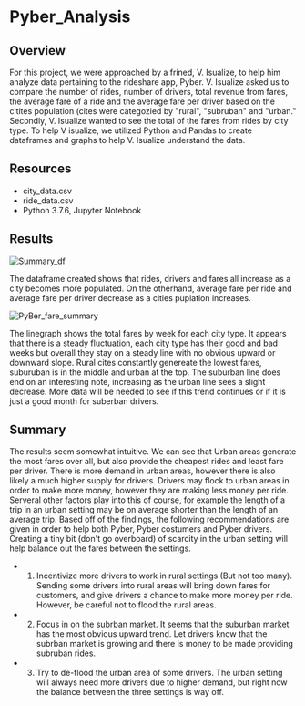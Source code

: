 # Pyber_Analysis

## Overview

For this project, we were approached by a frined, V. Isualize, to help him analyze data pertaining to the rideshare app, Pyber. V. Isualize asked us to compare the number of rides, number of drivers, total revenue from fares, the average fare of a ride and the average fare per driver based on the citites population (cites were categozied by "rural", "subruban" and "urban." Secondly, V. Isualize wanted to see the total of the fares from rides by city type. To help V isualize, we utilized Python and Pandas to create dataframes and graphs to help V. Isualize understand the data. 

## Resources

  - city_data.csv
  - ride_data.csv
  - Python 3.7.6, Jupyter Notebook

## Results

![Summary_df](https://user-images.githubusercontent.com/87949792/144764727-2203b6ae-8612-4d2a-8227-9fca44f91de8.png)

The dataframe created shows that rides, drivers and fares all increase as a city becomes more populated. On the otherhand, average fare per ride and average fare per driver decrease as a cities puplation increases.

![PyBer_fare_summary](https://user-images.githubusercontent.com/87949792/144764785-e2382fe9-af7b-4877-b1c6-2f6d127474cc.png)

The linegraph shows the total fares by week for each city type. It appears that there is a steady fluctuation, each city type has their good and bad weeks but overall they stay on a steady line with no obvious upward or downward slope. Rural cites constantly genereate the lowest fares, suburuban is in the middle and urban at the top. The suburban line does end on an interesting note, increasing as the urban line sees a slight decrease. More data will be needed to see if this trend continues or if it is just a good month for suberban drivers. 

## Summary

The results seem somewhat intuitive. We can see that Urban areas generate the most fares over all, but also provide the cheapest rides and least fare per driver. There is more demand in urban areas, however there is also likely a much higher supply for drivers. Drivers may flock to urban areas in order to make more money, however they are making less money per ride. Serveral other factors play into this of course, for example the length of a trip in an urban setting may be on average shorter than the length of an average trip. Based off of the findings, the following recommendations are given in order to help both Pyber, Pyber costumers and Pyber drivers. Creating a tiny bit (don't go overboard) of scarcity in the urban setting will help balance out the fares between the settings. 

  - 1) Incentivize more drivers to work in rural settings (But not too many). Sending some drivers into rural areas will bring down fares for customers, and give drivers a chance to make more money per ride. However, be careful not to flood the rural areas.
  - 2) Focus in on the subrban market. It seems that the suburban market has the most obvious upward trend. Let drivers know that the subrban market is growing and there is money to be made providing subruban rides.
  - 3) Try to de-flood the urban area of some drivers. The urban setting will always need more drivers due to higher demand, but right now the balance between the three settings is way off. 
